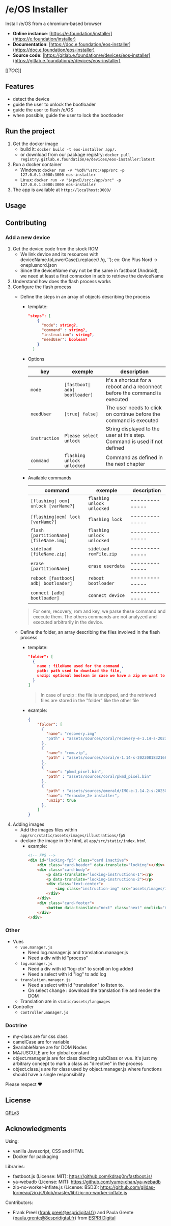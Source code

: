 # /e/OS Installer

Install /e/OS from a chromium-based browser

- **Online instance**: [https://e.foundation/installer](https://e.foundation/installer)
- **Documentation**: [https://doc.e.foundation/eos-installer](https://doc.e.foundation/eos-installer)
- **Source code**: [https://gitlab.e.foundation/e/devices/eos-installer](https://gitlab.e.foundation/e/devices/eos-installer)

[[_TOC_]]

## Features

- detect the device
- guide the user to unlock the bootloader
- guide the user to flash /e/OS
- when possible, guide the user to lock the bootloader

## Run the project

1. Get the docker image
    - build it: `docker build -t eos-installer app/.`
    - or download from our package registry: `docker pull registry.gitlab.e.foundation/e/devices/eos-installer:latest`
2. Run a docker container
    - Windows: `docker run -v "%cd%"\src:/app/src -p 127.0.0.1:3000:3000 eos-installer`
    - Linux: `docker run -v "$(pwd)/src:/app/src" -p 127.0.0.1:3000:3000 eos-installer`
3. The app is available at `http://localhost:3000/`

## Usage

## Contributing

### Add a new device

1. Get the device code from the stock ROM
    - We link device and its resources with deviceName.toLowerCase().replace(/ /g, ''); ex: One Plus Nord -> oneplusnord.json
    - Since the deviceName may not be the same in fastboot (Android), we need at least a first connexion in adb to retrieve the deviceName
2. Understand how does the flash process works
3. Configure the flash process
    - Define the steps in an array of objects describing the process
        - template: 
            ```json 
            "steps": [
                {
                  "mode": string?,
                  "command" : string?,
                  "instruction": string?,
                  "needUser": boolean?
                }
              ]
            ```
        - Options
    
            | key           | exemple                         | description                                                                 |
            |---------------|---------------------------------|-----------------------------------------------------------------------------|
            | `mode`        | `[fastboot\| adb\| bootloader]` | It's a shortcut for a reboot and a reconnect before the command is executed |
            | `needUser`    | `[true\| false]`                | The user needs to click on continue before the command is executed          |
            | `instruction` | `Please select unlock`          | String displayed to the user at this step. Command is used if not defined   |
            | `command`     | `flashing unlock unlocked`      | Command as defined in the next chapter                                      |
        - Available commands
    
            | command                                | exemple                    | description     |
            |----------------------------------------|----------------------------|-----------------|
            | `[flashing\| oem] unlock [varName?]`   | `flashing unlock unlocked` | --------------  |
            | `[flashing\|oem] lock [varName?]`      | `flashing lock`            | --------------  |
            | `flash [partitionName] [fileName.img]` | `flashing unlock unlocked` | --------------  |
            | `sideload [fileName.zip]`              | `sideload romFile.zip`     | --------------  |
            | `erase [partitionName]`                | `erase userdata`           | --------------  |
            | `reboot [fastboot\| adb\| bootloader]` | `reboot bootloader`        | --------------  |
            | `connect [adb\| bootloader]`           | `connect device`           | --------------  |

        > For oem, recovery, rom and key, we parse these command and execute them. The others commands are not analyzed and executed arbitrarily in the device.
      
    - Define the folder, an array describing the files involved in the flash process
        - template: 
            ```json
            "folder": [
              { 
                name : fileName used for the command ,
                path: path used to download the file,
                unzip: optional boolean in case we have a zip we want to parse
              }
            ]
            ```

            > In case of unzip : the file is unzipped, and the retrieved files are stored in the "folder" like the other file
        - example:
    
            ```json
            {
                "folder": [
                  {
                    "name": "recovery.img"
                    "path" : "assets/sources/coral/recovery-e-1.14-s-20230818321663-dev-coral.img"
                  },
                  {
                    "name": "rom.zip",
                    "path" : "assets/sources/coral/e-1.14-s-20230818321663-dev-coral.zip"
                  },
                  {
                    "name": "pkmd_pixel.bin",
                    "path" : "assets/sources/coral/pkmd_pixel.bin"
                  },
                  {
                    "path" : "assets/sources/emerald/IMG-e-1.14.2-s-20230825321006-stable-emerald.zip", 
                    "name": "Teracube_2e installer",
                    "unzip": true 
                  },
                ]
            }
            ```
4. Adding images
    - Add the images files within `app/src/static/assets/images/illustrations/fp5`
    - declare the image in the html, at `app/src/static/index.html`
        - example:
            ```html
            <!-- FP5 -->
            <div id="locking-fp5" class="card inactive">
                <div class="card-header" data-translate="locking"></div>
                <div class="card-body">
                    <p data-translate="locking-instructions-1"></p>
                    <p data-translate="locking-instructions-2"></p>
                    <div class="text-center">
                        <img class="instruction-img" src="assets/images/illustrations/fp5/Illustration - Accept warning-1.png">
                    </div>
                </div>
                <div class="card-footer">
                    <button data-translate="next" class="next" onclick="VIEW.onNext(this, 'locking-fp5')"></button>
                </div>
            </div>
            ```

### Other

- Vues
    - `vue.manager.js`
        - Need log.manager.js and translation.manager.js
        - Need a div with id "process"
    - `log.manager.js`
        - Need a div with id "log-ctn" to scroll on log added
        - Need a select with id "log" to add log
    - `translation.manager.js`
        - Need a select with id "translation" to listen to.
        - On select change : download the translation file and render the DOM
    - Translation are in `static/assets/languages`
- Controller
    - `controller.manager.js`

### Doctrine

- my-class are for css class
- camelCase are for variable
- $variableName are for DOM Nodes
- MAJUSCULE are for global constant
- object.manager.js are for class directing subClass or vue. It's just my arbitrary concept to mark a class as "directive" in the process
- object.class.js are for class used by object.manager.js where functions should have a single responsibility

Please respect ♥

## License

[GPLv3](https://gitlab.e.foundation/e/devices/web-easy-installer/-/blob/main/LICENSE)

## Acknowledgments

Using:
- vanilla Javascript, CSS and HTML
- Docker for packaging

Libraries:
- fastboot.js (License: MIT): https://github.com/kdrag0n/fastboot.js/ 
- ya-webadb (License: MIT): https://github.com/yume-chan/ya-webadb
- zip-no-worker-inflate.js (License: BSD3): https://github.com/gildas-lormeau/zip.js/blob/master/lib/zip-no-worker-inflate.js

Contributors:
- Frank Preel (frank.preel@espridigital.fr) and Paula Grente (paula.grente@8espridigtal.fr) from [ESPRI Digital](https://espridigital.fr/)